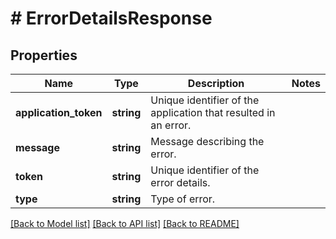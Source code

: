 # # ErrorDetailsResponse

## Properties

Name | Type | Description | Notes
------------ | ------------- | ------------- | -------------
**application_token** | **string** | Unique identifier of the application that resulted in an error. |
**message** | **string** | Message describing the error. |
**token** | **string** | Unique identifier of the error details. |
**type** | **string** | Type of error. |

[[Back to Model list]](../../README.md#models) [[Back to API list]](../../README.md#endpoints) [[Back to README]](../../README.md)
